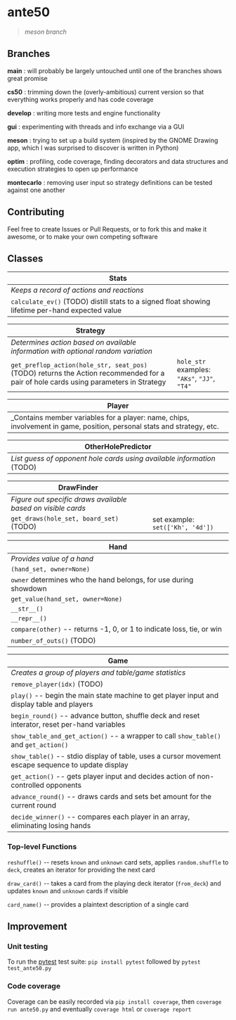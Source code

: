 ante50
======
> _meson branch_

## Branches

**main**
: will probably be largely untouched until one of the branches shows great promise

**cs50**
: trimming down the (overly-ambitious) current version so that everything works properly and has code coverage

**develop**
: writing more tests and engine functionality

**gui**
: experimenting with threads and info exchange via a GUI

**meson**
: trying to set up a build system (inspired by the GNOME Drawing app, which I was surprised to discover is written in Python)

**optim**
: profiling, code coverage, finding decorators and data structures and execution strategies to open up performance

**montecarlo**
: removing user input so strategy definitions can be tested against one another

## Contributing

Feel free to create Issues or Pull Requests, or to fork this and make it awesome, or to make your own competing software

## Classes

| Stats |
| ----- |
| _Keeps a record of actions and reactions_ |
| `calculate_ev()` (TODO) distill stats to a signed float showing lifetime per-hand expected value |

| Strategy |   |
| -------- | - |
| _Determines action based on available information with optional random variation_ |  |
| `get_preflop_action(hole_str, seat_pos)` (TODO) returns the Action recommended for a pair of hole cards using parameters in Strategy | `hole_str` examples: `"AKs"`, `"JJ"`, `"T4"` |


| Player |
| ------ |
| _Contains member variables for a player: name, chips, involvement in game, position, personal stats and strategy, etc. |


| OtherHolePredictor |
| ------------------ |
| _List guess of opponent hole cards using available information_ (TODO) |


| DrawFinder |  |
| ---------- | - |
| _Figure out specific draws available based on visible cards_ |  |
| `get_draws(hole_set, board_set)` (TODO) | set example: `set(['Kh', '4d'])` |


| Hand |
| ---- |
| _Provides value of a hand_  
  `(hand_set, owner=None)` |
| `owner` determines who the hand belongs, for use during showdown |
| `get_value(hand_set, owner=None)` |  <!-- TODO -->
| `__str__()` |  <!-- TODO -->
| `__repr__()` |  <!-- TODO -->
| `compare(other)` -- returns -1, 0, or 1 to indicate loss, tie, or win |
| `number_of_outs()` (TODO) |


| Game |
| ---- |
| _Creates a group of players and table/game statistics_ |
| `remove_player(idx)` (TODO) |
| `play()` -- begin the main state machine to get player input and display table and players |
| `begin_round()` -- advance button, shuffle deck and reset interator, reset per-hand variables |
| `show_table_and_get_action()` -- a wrapper to call `show_table()` and `get_action()` |
| `show_table()` -- stdio display of table, uses a cursor movement escape sequence to update display |
| `get_action()` -- gets player input and decides action of non-controlled opponents |
| `advance_round()` -- draws cards and sets bet amount for the current round |
| `decide_winner()` -- compares each player in an array, eliminating losing hands |


### Top-level Functions

`reshuffle()` -- resets `known` and `unknown` card sets, applies `random.shuffle` to `deck`, creates an iterator for providing the next card

`draw_card()` -- takes a card from the playing deck iterator (`from_deck`) and updates `known` and `unknown` cards if visible

`card_name()` -- provides a plaintext description of a single card

## Improvement

### Unit testing

To run the [pytest](https://github.com/pytest-dev/pytest/) test suite: `pip install pytest` followed by `pytest test_ante50.py`

### Code coverage

Coverage can be easily recorded via `pip install coverage`, then `coverage run ante50.py` and eventually `coverage html` or `coverage report`

